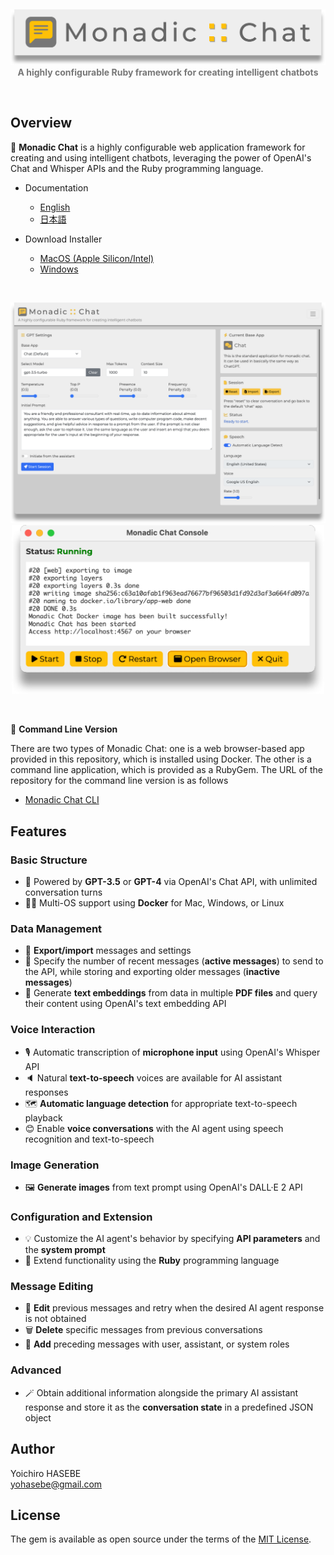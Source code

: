 <p>&nbsp;</p>

<div align="center"> <img src="./assets/images/monadic-chat-logo.png" width="600px"/></div>

<div align="center" style="color: #777777 "><b>A highly configurable Ruby framework for creating intelligent chatbots </b></div>

<p>&nbsp;</p>

## Overview

🌟 **Monadic Chat** is a highly configurable web application framework for creating and using intelligent chatbots, leveraging the power of OpenAI's Chat and Whisper APIs and the Ruby programming language.

- Documentation
  - [English](https://yohasebe.github.io/monadic-chat/overview)
  - [日本語](https://yohasebe.github.io/monadic-chat/overview_ja)

- Download Installer
  - [MacOS (Apple Silicon/Intel)](https://yohasebe.github.io/monadic-chat/installation#macos)
  - [Windows](https://yohasebe.github.io/monadic-chat/installation#windows)

<p>&nbsp;</p>
<div align="center"><img src="./assets/images/screenshot-01.png" width="800px"/></div>

<div align="center"><img src="./assets/images/screenshot-02.png" width="500px"/></div>
<p>&nbsp;</p>

🌟 **Command Line Version**

There are two types of Monadic Chat: one is a web browser-based app provided in this repository, which is installed using Docker. The other is a command line application, which is provided as a RubyGem. The URL of the repository for the command line version is as follows 

- [Monadic Chat CLI](https://github.com/yohasebe/monadic-chat-cli)

## Features

### Basic Structure

- 🤖 Powered by **GPT-3.5** or **GPT-4** via OpenAI's Chat API, with unlimited conversation turns
- 👩‍💻 Multi-OS support using **Docker** for Mac, Windows, or Linux

### Data Management

- 💾 **Export/import** messages and settings
- 💬 Specify the number of recent messages (**active messages**) to send to the API, while storing and exporting older messages (**inactive messages**)
- 🔢 Generate **text embeddings** from data in multiple **PDF files** and query their content using OpenAI's text embedding API

### Voice Interaction

- 🎙️ Automatic transcription of **microphone input** using OpenAI's Whisper API
- 🔈 Natural **text-to-speech** voices are available for AI assistant responses
- 🗺️ **Automatic language detection** for appropriate text-to-speech playback
- 😊 Enable **voice conversations** with the AI agent using speech recognition and text-to-speech

### Image Generation

- 🖼️ **Generate images** from text prompt using OpenAI's DALL·E 2 API

### Configuration and Extension

- 💡 Customize the AI agent's behavior by specifying **API parameters** and the **system prompt**
- 💎 Extend functionality using the **Ruby** programming language

### Message Editing

- 📝 **Edit** previous messages and retry when the desired AI agent response is not obtained
- 🗑️ **Delete** specific messages from previous conversations
- 📜 **Add** preceding messages with user, assistant, or system roles

### Advanced

- 🪄 Obtain additional information alongside the primary AI assistant response and store it as the **conversation state** in a predefined JSON object

## Author

Yoichiro HASEBE<br />
[yohasebe@gmail.com](yohasebe@gmail.com)

## License

The gem is available as open source under the terms of the [MIT License](https://opensource.org/licenses/MIT).

